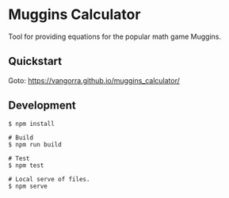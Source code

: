 # Muggins Calculator

Tool for providing equations for the popular math game Muggins.

## Quickstart

Goto: https://vangorra.github.io/muggins_calculator/

## Development
```shell
$ npm install

# Build
$ npm run build

# Test
$ npm test

# Local serve of files.
$ npm serve
```
